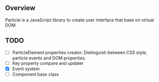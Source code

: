 ## Overview
Particle is a JavaScript library to create user interface
that base on virtual DOM.

## TODO
+ [ ] ParticleElement properties creator.
   Distinguish between CSS style, particle events and DOM properties.
+ [ ] Key property compare and updater
+ [x] Event system
+ [ ] Component base class
